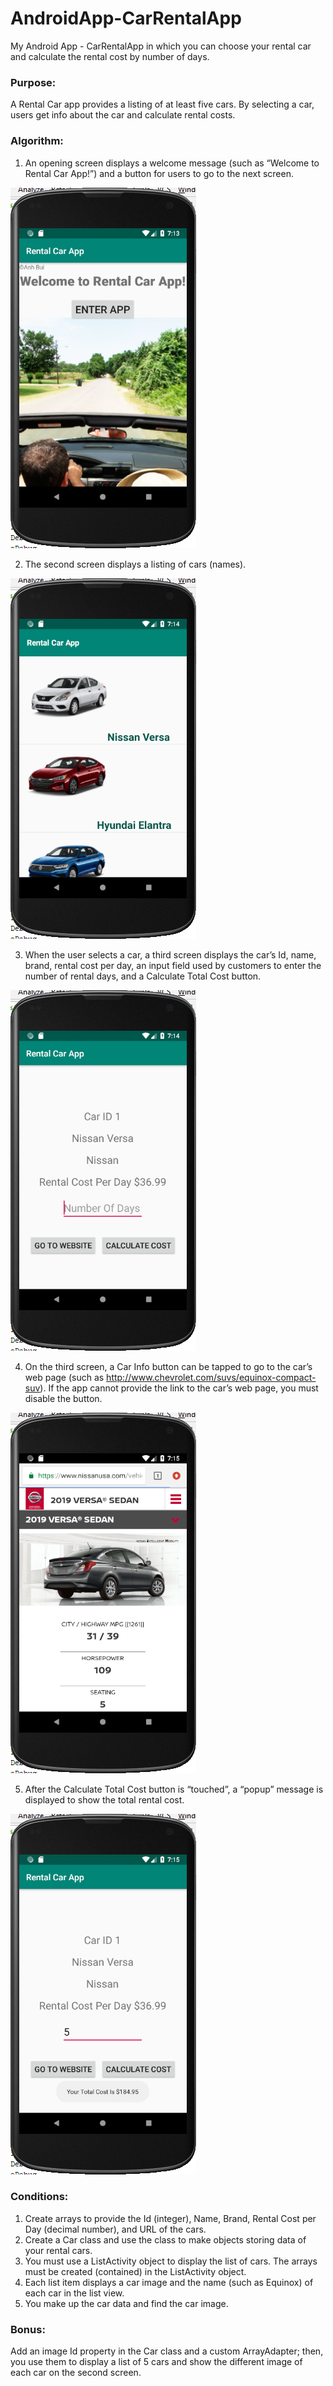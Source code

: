 # AndroidApp-CarRentalApp
My Android App - CarRentalApp in which you can choose your rental car and calculate the rental cost by number of days.

### Purpose:	
A Rental Car app provides a listing of at least five cars. By selecting a car, users get info about the car and calculate rental costs.

### Algorithm: 	
1. An opening screen displays a welcome message (such as “Welcome to Rental Car App!”) and a button for users to go to the next screen.

![Opening Screen (MainActivity)](images/firstpage.PNG)

2. The second screen displays a listing of cars (names).   	

![Second Screen (ListViewActivity)](images/secondpage.PNG)

3. When the user selects a car, a third screen displays the car’s Id, name, brand, rental cost per day, an input field used by customers to enter the number of rental days, and a Calculate Total Cost button.

![Third Screen (CalculateCostActivity)](images/thirdpage.PNG)

4. On the third screen, a Car Info button can be tapped to go to the car’s web page (such as http://www.chevrolet.com/suvs/equinox-compact-suv). If the app cannot provide the link to the car’s web page, you must disable the button.

![Third Screen (CalculateCostActivity)](images/thirdpagegotoweb.PNG)

5. After the Calculate Total Cost button is “touched”, a “popup” message is displayed to show the total rental cost.  

![Third Screen (CalculateCostActivity)](images/thirdpagecalculate.PNG)


### Conditions:	
1. Create arrays to provide the Id (integer), Name, Brand, Rental Cost per Day (decimal number), and URL of the cars. 
2. Create a Car class and use the class to make objects storing data of your rental cars. 
3. You must use a ListActivity object to display the list of cars. The arrays must be created (contained) in the ListActivity object. 
4. Each list item displays a car image and the name (such as Equinox) of each car in the list view. 
5. You make up the car data and find the car image.  

### Bonus:  
Add an image Id property in the Car class and a custom ArrayAdapter; then, you use them to display a list of 5 cars and show the different image of each car on the second screen. 

